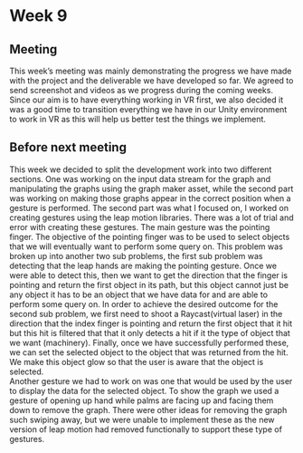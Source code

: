 # Week 9
## Meeting
This week’s meeting was mainly demonstrating the progress we have made with the project and the deliverable we have developed so far. 
We agreed to send screenshot and videos as we progress during the coming weeks. Since our aim is to have everything working in VR first, we also decided it was a good time to transition everything we have in our Unity environment to work in VR as this will help us better test the things we implement. 

## Before next meeting
This week we decided to split the development work into two different sections. One was working on the input data stream for the graph and manipulating the graphs using the graph maker asset, while the second part was working on making those graphs appear in the correct position when a gesture is performed. The second part was what I focused on, I worked on creating gestures using the leap motion libraries.
There was a lot of trial and error with creating these gestures. The main gesture was the pointing finger. The objective of the pointing finger was to be used to select objects that we will eventually want to perform some query on. This problem was broken up into another two sub problems, the first sub problem was detecting that the leap hands are making the pointing gesture. 
Once we were able to detect this, then we want to get the direction that the finger is pointing and return the first object in its path, but this object cannot just be any object it has to be an object that we have data for and are able to perform some query on. 
In order to achieve the desired outcome for the second sub problem, we first need to shoot a Raycast(virtual laser) in the direction that the index finger is pointing and return the first object that it hit but this hit is filtered that that it only detects a hit if it the type of object that we want (machinery). 
Finally, once we have successfully performed these, we can set the selected object to the object that was returned from the hit. We make this object glow so that the user is aware that the object is selected.  
Another gesture we had to work on was one that would be used by the user to display the data for the selected object. To show the graph we used a gesture of opening up hand while palms are facing up and facing them down to remove the graph. There were other ideas for removing the graph such swiping away, but we were unable to implement these as the new version of leap motion had removed functionally to support these type of gestures. 
